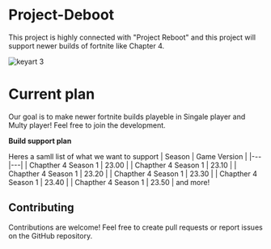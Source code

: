 # Project-Deboot
This project is highly connected with "Project Reboot" and this project will support newer builds of fortnite like Chapter 4.


![keyart 3](https://github.com/user-attachments/assets/e414c9a0-227c-456e-98f3-0dfb686d9aa7)

# Current plan
Our goal is to make newer fortnite builds playeble in Singale player and Multy player! Feel free to join the development.

**Build support plan**

Heres a samll list of what we want to support
| Season | Game Version |
|---|---|
| Chapther 4 Season 1 | 23.00 |
| Chapther 4 Season 1 | 23.10 |
| Chapther 4 Season 1 | 23.20 |
| Chapther 4 Season 1 | 23.30 |
| Chapther 4 Season 1 | 23.40 |
| Chapther 4 Season 1 | 23.50 |
and more!





## Contributing
Contributions are welcome! Feel free to create pull requests or report issues on the GitHub repository.
